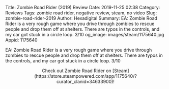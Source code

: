 Title: Zombie Road Rider (2019) Review
Date: 2019-11-25 02:38
Category: Reviews
Tags: zombie road rider, negative review, steam, no video
Slug: zombie-road-rider-2019
Author: Hexadigital
Summary: EA: Zombie Road Rider is a very rough game where you drive through zombies to rescue people and drop them off at shelters. There are typos in the controls, and my car got stuck in a circle loop. 3/10
og_image: images/steam/1175640.jpg
Appid: 1175640

EA: Zombie Road Rider is a very rough game where you drive through zombies to rescue people and drop them off at shelters. There are typos in the controls, and my car got stuck in a circle loop. 3/10

<center>Check out Zombie Road Rider on [Steam](https://store.steampowered.com/app/1175640/?curator_clanid=34633900)!</center>